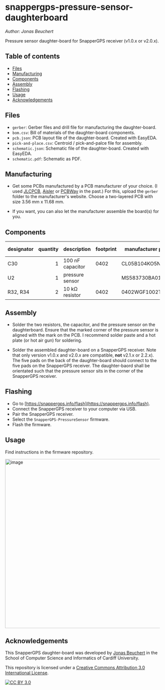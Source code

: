 # snappergps-pressure-sensor-daughterboard

*Author: Jonas Beuchert*

Pressure sensor daughter-board for SnapperGPS receiver (v1.0.x or v2.0.x).

## Table of contents

* [Files](#files)
* [Manufacturing](#manufacturing)
* [Components](#components)
* [Assembly](#assembly)
* [Flashing](#flashing)
* [Usage](#usage)
* [Acknowledgements](#acknowledgements)

## Files

* `gerber`: Gerber files and drill file for manufacturing the daughter-board.
* `bom.csv`: Bill of materials of the daughter-board components.
* `pcb.json`: PCB layout file of the daughter-board. Created with EasyEDA.
* `pick-and-place.csv`: Centroid / pick-and-palce file for assembly.
* `schematic.json`: Schematic file of the daughter-board. Created with EasyEDA.
* `schematic.pdf`: Schematic as PDF.

## Manufacturing

* Get some PCBs manufactured by a PCB manufacturer of your choice.
(I used [JLCPCB](https://jlcpcb.com), [Aisler](https://aisler.net/) or [PCBWay](https://www.pcbway.com/) in the past.)
For this, upload the `gerber` folder to the manufacturer's website.
Choose a two-layered PCB with size 3.56 mm x 11.68 mm.

* If you want, you can also let the manufacturer assemble the board(s) for you.

## Components

| designator   | quantity | description      | footprint | manufacturer part     | manufacturer     | supplier | supplier part | price   |
|--------------|---------:|------------------|-----------|-----------------------|------------------|----------|---------------|--------:|
| C30          | 1        | 100 nF capacitor | 0402      | CL05B104KO5NNNC       | SAMSUNG          | LCSC     | C1525         | $0.001  |
| U2           | 1        | pressure sensor  |           | MS583730BA01-50       | TE Connectivity  | LCSC     | C2887941      | $11.391 |
| R32, R34     | 2        | 10 kΩ resistor   | 0402      | 0402WGF1002TCE        | UNI-ROYAL        | LCSC     | C25744        | $0.001  |

## Assembly

* Solder the two resistors, the capacitor, and the pressure sensor on the daughterboard.
Ensure that the marked corner of the pressure sensor is aligned with the mark on the PCB.
I recommend solder paste and a hot plate (or hot air gun) for soldering.

* Solder the assembled daughter-board on a SnapperGPS receiver.
Note that only version v1.0.x and v2.0.x are compatible, **not** v2.1.x or 2.2.x).
The five pads on the back of the daughter-board should connect to the five pads on the SnapperGPS receiver.
The daughter-baord shall be orientated such that the pressure sensor sits in the corner of the SnapperGPS receiver.

## Flashing

* Go to [https://snappergps.info/flash](https://snappergps.info/flash).
* Connect the SnapperGPS receiver to your computer via USB.
* Pair the SnapperGPS receiver.
* Select the `SnapperGPS-PressureSensor` firmware.
* Flash the firmware.

## Usage

Find instructions in the firmware repository.

<img width="1236" height="548" alt="image" src="https://github.com/user-attachments/assets/740ee711-b4c0-4feb-8932-36c4a471b9b5" />

## Acknowledgements

This SnapperGPS daughter-board was developed by
[Jonas Beuchert](https://profiles.cardiff.ac.uk/staff/beuchertj)
in the School of Computer Science and Informatics
of Cardiff University.

This repository is licensed under a
[Creative Commons Attribution 3.0 International License][cc-by].

[![CC BY 3.0][cc-by-image]][cc-by]

[cc-by]: http://creativecommons.org/licenses/by/3.0/
[cc-by-image]: https://i.creativecommons.org/l/by/3.0/88x31.png
